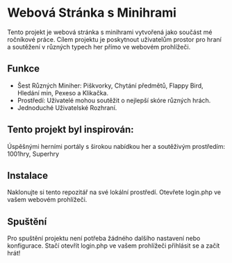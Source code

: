 # Webová Stránka s Minihrami
Tento projekt je webová stránka s minihrami vytvořená jako součást mé ročníkové práce. Cílem projektu je poskytnout uživatelům prostor pro hraní a soutěžení v různých typech her přímo ve webovém prohlížeči.
## Funkce
- Šest Různých Miniher: Piškvorky, Chytání předmětů, Flappy Bird, Hledání min, Pexeso a Klikačka.
- Prostředí: Uživatelé mohou soutěžit o nejlepší skóre různých hrách.
- Jednoduché Uživatelské Rozhraní.
## Tento projekt byl inspirován:
Úspěšnými herními portály s širokou nabídkou her a soutěživým prostředím: 1001hry, Superhry
## Instalace
Naklonujte si tento repozitář na své lokální prostředí.
Otevřete login.php ve vašem webovém prohlížeči.
## Spuštění
Pro spuštění projektu není potřeba žádného dalšího nastavení nebo konfigurace. Stačí otevřít login.php ve vašem prohlížeči přihlásit se a začít hrát!
